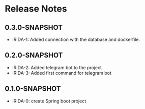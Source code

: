 # Release Notes

## 0.3.0-SNAPSHOT

*   IRIDA-1: Added connection with the database and dockerfile.

## 0.2.0-SNAPSHOT

*   IRIDA-2: Added telegram bot to the project
*   IRIDA-3: Added first command for telegram bot

## 0.1.0-SNAPSHOT

*   IRIDA-0: create Spring boot project
